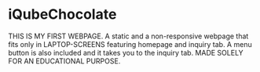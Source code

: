 # iQubeChocolate
THIS IS MY FIRST WEBPAGE.
A static and a non-responsive webpage that fits only in LAPTOP-SCREENS featuring homepage and inquiry tab. 
A menu button is also included and it takes you to the inquiry tab.
MADE SOLELY FOR AN EDUCATIONAL PURPOSE.
